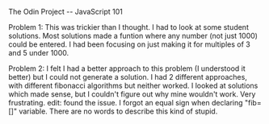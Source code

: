 The Odin Project -- JavaScript 101

Problem 1: This was trickier than I thought. I had to look at some student solutions. Most solutions made a funtion where any number (not just 1000) could be entered. I had been focusing on just making it for multiples of 3 and 5 under 1000.

Problem 2: I felt I had a better approach to this problem (I understood it better) but I could not generate a solution. I had 2 different approaches, with different fibonacci algorithms but neither worked. I looked at solutions which made sense, but I couldn't figure out why mine wouldn't work. Very frustrating. 
	edit: found the issue. I forgot an equal sign when declaring "fib=[]" variable. There are no words to describe this kind of stupid.